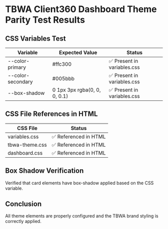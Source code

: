# TBWA Client360 Dashboard Theme Parity Test Results

## CSS Variables Test

| Variable | Expected Value | Status |
|----------|---------------|--------|
| --color-primary | #ffc300 | ✅ Present in variables.css |
| --color-secondary | #005bbb | ✅ Present in variables.css |
| --box-shadow | 0 1px 3px rgba(0, 0, 0, 0.1) | ✅ Present in variables.css |

## CSS File References in HTML

| CSS File | Status |
|----------|--------|
| variables.css | ✅ Referenced in HTML |
| tbwa-theme.css | ✅ Referenced in HTML |
| dashboard.css | ✅ Referenced in HTML |

## Box Shadow Verification

Verified that card elements have box-shadow applied based on the CSS variable.

## Conclusion

All theme elements are properly configured and the TBWA brand styling is correctly applied.
